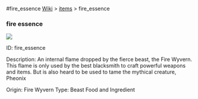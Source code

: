 #fire_essence
<a href="/wiki.html">Wiki</a> > <a href="/posts/wiki/items/index.html">items</a> > <a>fire_essence</a>
<div class="iteminfo">
<h3>fire essence</h3>
<img class="pixelimage" src="https://dragon-force-studio.com/images/EF_wiki/fire_essence.png">

<a class="iteminfoitem">ID: fire_essence</a></div>
Description: An internal flame dropped by the fierce beast, the Fire Wyvern.  This flame is only used by the best blacksmith to craft powerful weapons and items.  But is also heard to be used to tame the mythical creature, Pheonix

Origin:  Fire Wyvern
Type:  Beast Food and Ingredient